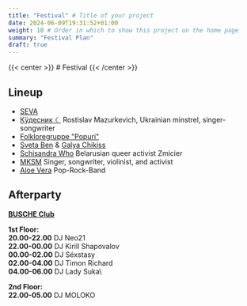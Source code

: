 ```yaml
---
title: "Festival" # Title of your project
date: 2024-06-09T19:31:52+01:00
weight: 10 # Order in which to show this project on the home page
summary: "Festival Plan"
draft: true
---
```


{{< center >}} # Festival {{< /center >}}


## Lineup
* [SEVA](https://www.instagram.com/sevagramm)
* [Кÿдесник ☾](https://www.instagram.com/kudesnikmusic/) Rostislav Mazurkevich, Ukrainian minstrel, singer-songwriter
* [Folkloregruppe "Popuri"](https://www.facebook.com/share/wtyEmn7yB4ochgXq/)
* [Sveta Ben](https://www.instagram.com/chikissecrets) & [Galya Chikiss](https://www.instagram.com/sveta.ben)
* [Schisandra Who](https://instagram.com/schisandra.who) Belarusian queer activist Zmicier
* [MKSM](https://www.instagram.com/mksm.music) Singer, songwriter, violinist, and activist
* [Aloe Vera](https://www.instagram.com/aloeband/) Pop-Rock-Band


## Afterparty
**[BUSCHE Club](https://maps.app.goo.gl/pyHfXjk4eZbBC8Gy7)**

**1st Floor:**\
**20.00-22.00** DJ Neo21 \
**22.00-00.00** DJ Kirill Shapovalov\
**00.00-02.00** DJ Séxstasy\
**02.00-04.00** DJ Timon Richard\
**04.00-06.00** DJ Lady Suka\

**2nd Floor:**\
**22.00-05.00** DJ MOLOKO

